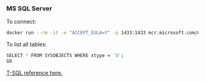 ### MS SQL Server

To connect:

```bash
docker run --rm -it -e "ACCEPT_EULA=Y" -p 1433:1433 mcr.microsoft.com/mssql/server:2019-latest /opt/mssql-tools/bin/sqlcmd -S demosqlwesteurope.database.windows.net -U student_01 -P "!MiptSql_01" -d demo
```

To list all tables:

```bash
SELECT * FROM SYSOBJECTS WHERE xtype = 'U';
GO
```

[T-SQL reference here.](https://docs.microsoft.com/en-us/sql/t-sql/language-reference?view=sql-server-ver15)
